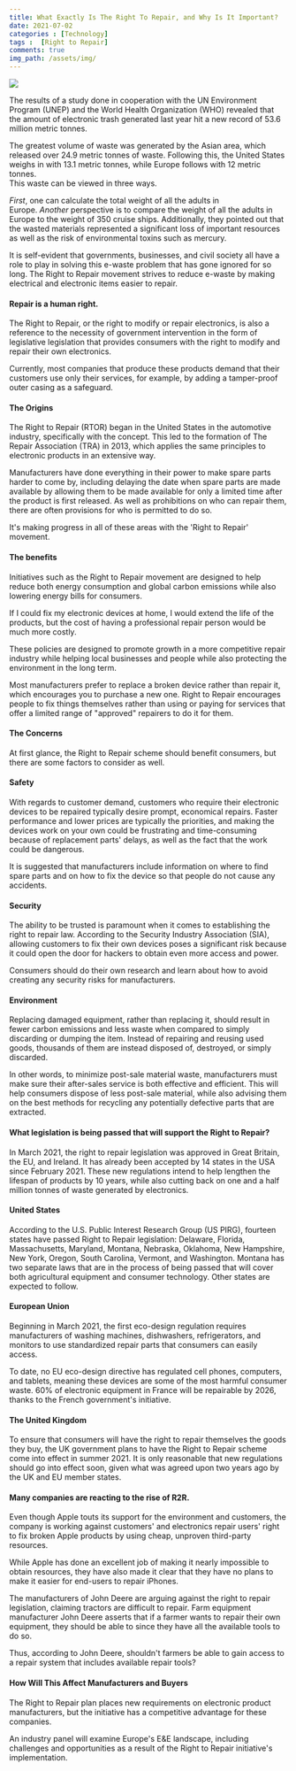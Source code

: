 ```yaml
---
title: What Exactly Is The Right To Repair, and Why Is It Important?
date: 2021-07-02
categories : [Technology]
tags :  [Right to Repair]
comments: true
img_path: /assets/img/
---
```


<img src="repair.jpeg">

The results of a study done in cooperation with the UN Environment Program (UNEP) and the World Health Organization (WHO) revealed that the amount of electronic trash generated last year hit a new record of 53.6 million metric tonnes.

The greatest volume of waste was generated by the Asian area, which released over 24.9 metric tonnes of waste. Following this, the United States weighs in with 13.1 metric tonnes, while Europe follows with 12 metric tonnes.\
This waste can be viewed in three ways.

*First*, one can calculate the total weight of all the adults in Europe. *Another* perspective is to compare the weight of all the adults in Europe to the weight of 350 cruise ships. Additionally, they pointed out that the wasted materials represented a significant loss of important resources as well as the risk of environmental toxins such as mercury.

It is self-evident that governments, businesses, and civil society all have a role to play in solving this e-waste problem that has gone ignored for so long. The Right to Repair movement strives to reduce e-waste by making electrical and electronic items easier to repair.

#### Repair is a human right.

The Right to Repair, or the right to modify or repair electronics, is also a reference to the necessity of government intervention in the form of legislative legislation that provides consumers with the right to modify and repair their own electronics.

Currently, most companies that produce these products demand that their customers use only their services, for example, by adding a tamper-proof outer casing as a safeguard.

#### The Origins

The Right to Repair (RTOR) began in the United States in the automotive industry, specifically with the concept. This led to the formation of The Repair Association (TRA) in 2013, which applies the same principles to electronic products in an extensive way.

Manufacturers have done everything in their power to make spare parts harder to come by, including delaying the date when spare parts are made available by allowing them to be made available for only a limited time after the product is first released. As well as prohibitions on who can repair them, there are often provisions for who is permitted to do so.

It's making progress in all of these areas with the 'Right to Repair' movement.

#### The benefits

Initiatives such as the Right to Repair movement are designed to help reduce both energy consumption and global carbon emissions while also lowering energy bills for consumers.

If I could fix my electronic devices at home, I would extend the life of the products, but the cost of having a professional repair person would be much more costly.

These policies are designed to promote growth in a more competitive repair industry while helping local businesses and people while also protecting the environment in the long term.

Most manufacturers prefer to replace a broken device rather than repair it, which encourages you to purchase a new one. Right to Repair encourages people to fix things themselves rather than using or paying for services that offer a limited range of "approved" repairers to do it for them.

#### The Concerns

At first glance, the Right to Repair scheme should benefit consumers, but there are some factors to consider as well.

#### Safety

With regards to customer demand, customers who require their electronic devices to be repaired typically desire prompt, economical repairs. Faster performance and lower prices are typically the priorities, and making the devices work on your own could be frustrating and time-consuming because of replacement parts' delays, as well as the fact that the work could be dangerous.

It is suggested that manufacturers include information on where to find spare parts and on how to fix the device so that people do not cause any accidents.

#### Security

The ability to be trusted is paramount when it comes to establishing the right to repair law. According to the Security Industry Association (SIA), allowing customers to fix their own devices poses a significant risk because it could open the door for hackers to obtain even more access and power.

Consumers should do their own research and learn about how to avoid creating any security risks for manufacturers.

#### Environment

Replacing damaged equipment, rather than replacing it, should result in fewer carbon emissions and less waste when compared to simply discarding or dumping the item. Instead of repairing and reusing used goods, thousands of them are instead disposed of, destroyed, or simply discarded.

In other words, to minimize post-sale material waste, manufacturers must make sure their after-sales service is both effective and efficient. This will help consumers dispose of less post-sale material, while also advising them on the best methods for recycling any potentially defective parts that are extracted.

#### What legislation is being passed that will support the Right to Repair?

In March 2021, the right to repair legislation was approved in Great Britain, the EU, and Ireland. It has already been accepted by 14 states in the USA since February 2021. These new regulations intend to help lengthen the lifespan of products by 10 years, while also cutting back on one and a half million tonnes of waste generated by electronics.

#### United States

According to the U.S. Public Interest Research Group (US PIRG), fourteen states have passed Right to Repair legislation: Delaware, Florida, Massachusetts, Maryland, Montana, Nebraska, Oklahoma, New Hampshire, New York, Oregon, South Carolina, Vermont, and Washington. Montana has two separate laws that are in the process of being passed that will cover both agricultural equipment and consumer technology. Other states are expected to follow.

#### European Union

Beginning in March 2021, the first eco-design regulation requires manufacturers of washing machines, dishwashers, refrigerators, and monitors to use standardized repair parts that consumers can easily access.

To date, no EU eco-design directive has regulated cell phones, computers, and tablets, meaning these devices are some of the most harmful consumer waste. 60% of electronic equipment in France will be repairable by 2026, thanks to the French government's initiative.

#### The United Kingdom

To ensure that consumers will have the right to repair themselves the goods they buy, the UK government plans to have the Right to Repair scheme come into effect in summer 2021. It is only reasonable that new regulations should go into effect soon, given what was agreed upon two years ago by the UK and EU member states.

#### Many companies are reacting to the rise of R2R.

Even though Apple touts its support for the environment and customers, the company is working against customers' and electronics repair users' right to fix broken Apple products by using cheap, unproven third-party resources.

While Apple has done an excellent job of making it nearly impossible to obtain resources, they have also made it clear that they have no plans to make it easier for end-users to repair iPhones.

The manufacturers of John Deere are arguing against the right to repair legislation, claiming tractors are difficult to repair. Farm equipment manufacturer John Deere asserts that if a farmer wants to repair their own equipment, they should be able to since they have all the available tools to do so.

Thus, according to John Deere, shouldn't farmers be able to gain access to a repair system that includes available repair tools?

#### How Will This Affect Manufacturers and Buyers

The Right to Repair plan places new requirements on electronic product manufacturers, but the initiative has a competitive advantage for these companies.

An industry panel will examine Europe's E&E landscape, including challenges and opportunities as a result of the Right to Repair initiative's implementation.